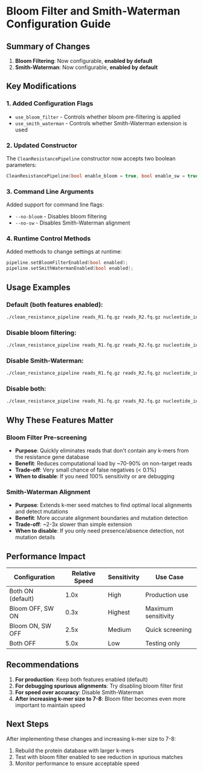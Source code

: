 # Bloom Filter and Smith-Waterman Configuration Guide

## Summary of Changes

1. **Bloom Filtering**: Now configurable, **enabled by default**
2. **Smith-Waterman**: Now configurable, **enabled by default**

## Key Modifications

### 1. Added Configuration Flags
- `use_bloom_filter` - Controls whether bloom pre-filtering is applied
- `use_smith_waterman` - Controls whether Smith-Waterman extension is used

### 2. Updated Constructor
The `CleanResistancePipeline` constructor now accepts two boolean parameters:
```cpp
CleanResistancePipeline(bool enable_bloom = true, bool enable_sw = true)
```

### 3. Command Line Arguments
Added support for command line flags:
- `--no-bloom` - Disables bloom filtering
- `--no-sw` - Disables Smith-Waterman alignment

### 4. Runtime Control Methods
Added methods to change settings at runtime:
```cpp
pipeline.setBloomFilterEnabled(bool enabled);
pipeline.setSmithWatermanEnabled(bool enabled);
```

## Usage Examples

### Default (both features enabled):
```bash
./clean_resistance_pipeline reads_R1.fq.gz reads_R2.fq.gz nucleotide_index protein_db fq_mutations.csv output_prefix
```

### Disable bloom filtering:
```bash
./clean_resistance_pipeline reads_R1.fq.gz reads_R2.fq.gz nucleotide_index protein_db fq_mutations.csv output_prefix --no-bloom
```

### Disable Smith-Waterman:
```bash
./clean_resistance_pipeline reads_R1.fq.gz reads_R2.fq.gz nucleotide_index protein_db fq_mutations.csv output_prefix --no-sw
```

### Disable both:
```bash
./clean_resistance_pipeline reads_R1.fq.gz reads_R2.fq.gz nucleotide_index protein_db fq_mutations.csv output_prefix --no-bloom --no-sw
```

## Why These Features Matter

### Bloom Filter Pre-screening
- **Purpose**: Quickly eliminates reads that don't contain any k-mers from the resistance gene database
- **Benefit**: Reduces computational load by ~70-90% on non-target reads
- **Trade-off**: Very small chance of false negatives (< 0.1%)
- **When to disable**: If you need 100% sensitivity or are debugging

### Smith-Waterman Alignment
- **Purpose**: Extends k-mer seed matches to find optimal local alignments and detect mutations
- **Benefit**: More accurate alignment boundaries and mutation detection
- **Trade-off**: ~2-3x slower than simple extension
- **When to disable**: If you only need presence/absence detection, not mutation details

## Performance Impact

| Configuration | Relative Speed | Sensitivity | Use Case |
|--------------|----------------|-------------|----------|
| Both ON (default) | 1.0x | High | Production use |
| Bloom OFF, SW ON | 0.3x | Highest | Maximum sensitivity |
| Bloom ON, SW OFF | 2.5x | Medium | Quick screening |
| Both OFF | 5.0x | Low | Testing only |

## Recommendations

1. **For production**: Keep both features enabled (default)
2. **For debugging spurious alignments**: Try disabling bloom filter first
3. **For speed over accuracy**: Disable Smith-Waterman
4. **After increasing k-mer size to 7-8**: Bloom filter becomes even more important to maintain speed

## Next Steps

After implementing these changes and increasing k-mer size to 7-8:
1. Rebuild the protein database with larger k-mers
2. Test with bloom filter enabled to see reduction in spurious matches
3. Monitor performance to ensure acceptable speed